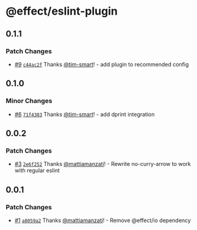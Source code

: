 # @effect/eslint-plugin

## 0.1.1

### Patch Changes

- [#9](https://github.com/Effect-TS/eslint-plugin/pull/9) [`c44ac2f`](https://github.com/Effect-TS/eslint-plugin/commit/c44ac2f4fd0939e216406d035ef6c2435d856cf8) Thanks [@tim-smart](https://github.com/tim-smart)! - add plugin to recommended config

## 0.1.0

### Minor Changes

- [#6](https://github.com/Effect-TS/eslint-plugin/pull/6) [`71f4303`](https://github.com/Effect-TS/eslint-plugin/commit/71f43031d8f406cdd4da983ae74fe49a57ce7b33) Thanks [@tim-smart](https://github.com/tim-smart)! - add dprint integration

## 0.0.2

### Patch Changes

- [#3](https://github.com/Effect-TS/eslint-plugin/pull/3) [`2e6f252`](https://github.com/Effect-TS/eslint-plugin/commit/2e6f25241b58889641ca6bb7b5ebda6105a7384e) Thanks [@mattiamanzati](https://github.com/mattiamanzati)! - Rewrite no-curry-arrow to work with regular eslint

## 0.0.1

### Patch Changes

- [#1](https://github.com/Effect-TS/eslint-plugin/pull/1) [`a8059a2`](https://github.com/Effect-TS/eslint-plugin/commit/a8059a216a50bd780e5433851f8e6d9f01d44e9c) Thanks [@mattiamanzati](https://github.com/mattiamanzati)! - Remove @effect/io dependency
